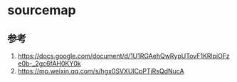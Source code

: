 # sourcemap

## 参考
1. https://docs.google.com/document/d/1U1RGAehQwRypUTovF1KRlpiOFze0b-_2gc6fAH0KY0k
2. https://mp.weixin.qq.com/s/hgx0SVXUlCpPTjRsQdNucA
